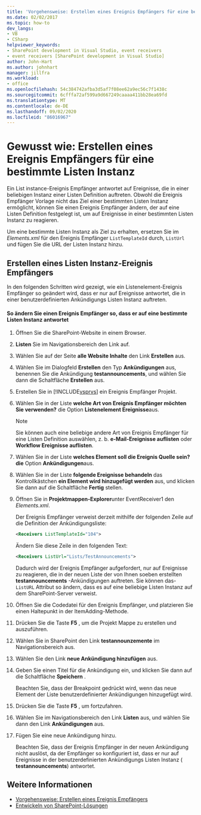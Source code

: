 ```yaml
---
title: 'Vorgehensweise: Erstellen eines Ereignis Empfängers für eine bestimmte Listen Instanz | Microsoft-Dokumentation'
ms.date: 02/02/2017
ms.topic: how-to
dev_langs:
- VB
- CSharp
helpviewer_keywords:
- SharePoint development in Visual Studio, event receivers
- event receivers [SharePoint development in Visual Studio]
author: John-Hart
ms.author: johnhart
manager: jillfra
ms.workload:
- office
ms.openlocfilehash: 54c384742afba3d5af7f08ee62a9ec56c7f1438c
ms.sourcegitcommit: 6cfffa72af599a9d667249caaaa411bb28ea69fd
ms.translationtype: MT
ms.contentlocale: de-DE
ms.lasthandoff: 09/02/2020
ms.locfileid: "86016967"
---
```

# <a name="how-to-create-an-event-receiver-for-a-specific-list-instance"></a>Gewusst wie: Erstellen eines Ereignis Empfängers für eine bestimmte Listen Instanz
  Ein List instance-Ereignis Empfänger antwortet auf Ereignisse, die in einer beliebigen Instanz einer Listen Definition auftreten. Obwohl die Ereignis Empfänger Vorlage nicht das Ziel einer bestimmten Listen Instanz ermöglicht, können Sie einen Ereignis Empfänger ändern, der auf eine Listen Definition festgelegt ist, um auf Ereignisse in einer bestimmten Listen Instanz zu reagieren.

 Um eine bestimmte Listen Instanz als Ziel zu erhalten, ersetzen Sie im *Elements.xml* für den Ereignis Empfänger `ListTemplateId` durch, `ListUrl` und fügen Sie die URL der Listen Instanz hinzu.

## <a name="create-a-list-instance-event-receiver"></a>Erstellen eines Listen Instanz-Ereignis Empfängers
 In den folgenden Schritten wird gezeigt, wie ein Listenelement-Ereignis Empfänger so geändert wird, dass er nur auf Ereignisse antwortet, die in einer benutzerdefinierten Ankündigungs Listen Instanz auftreten.

#### <a name="to-modify-an-event-receiver-to-respond-to-a-specific-list-instance"></a>So ändern Sie einen Ereignis Empfänger so, dass er auf eine bestimmte Listen Instanz antwortet

1. Öffnen Sie die SharePoint-Website in einem Browser.

2. **Listen** Sie im Navigationsbereich den Link auf.

3. Wählen Sie auf der Seite **alle Website Inhalte** den Link **Erstellen** aus.

4. Wählen Sie im Dialogfeld **Erstellen** den Typ **Ankündigungen** aus, benennen Sie die Ankündigung **testannouncements**, und wählen Sie dann die Schaltfläche **Erstellen** aus.

5. Erstellen Sie in [!INCLUDE[vsprvs](../sharepoint/includes/vsprvs-md.md)] ein Ereignis Empfänger Projekt.

6. Wählen Sie in der Liste **welche Art von Ereignis Empfänger möchten Sie verwenden?** die Option **Listenelement Ereignisse**aus.

    > [!NOTE]
    > Sie können auch eine beliebige andere Art von Ereignis Empfänger für eine Listen Definition auswählen, z. b. **e-Mail-Ereignisse auflisten** oder **Workflow Ereignisse auflisten**.

7. Wählen Sie in der Liste **welches Element soll die Ereignis Quelle sein? die** Option **Ankündigungen**aus.

8. Wählen Sie in der Liste **folgende Ereignisse behandeln** das Kontrollkästchen **ein Element wird hinzugefügt werden** aus, und klicken Sie dann auf die Schaltfläche **Fertig** stellen.

9. Öffnen Sie in **Projektmappen-Explorer**unter EventReceiver1 den *Elements.xml*.

     Der Ereignis Empfänger verweist derzeit mithilfe der folgenden Zeile auf die Definition der Ankündigungsliste:

    ```xml
    <Receivers ListTemplateId="104">
    ```

     Ändern Sie diese Zeile in den folgenden Text:

    ```xml
    <Receivers ListUrl="Lists/TestAnnouncements">
    ```

     Dadurch wird der Ereignis Empfänger aufgefordert, nur auf Ereignisse zu reagieren, die in der neuen Liste der von Ihnen soeben erstellten **testannouncements** -Ankündigungen auftreten. Sie können das- `ListURL` Attribut so ändern, dass es auf eine beliebige Listen Instanz auf dem SharePoint-Server verweist.

10. Öffnen Sie die Codedatei für den Ereignis Empfänger, und platzieren Sie einen Haltepunkt in der ItemAdding-Methode.

11. Drücken Sie die Taste **F5** , um die Projekt Mappe zu erstellen und auszuführen.

12. Wählen Sie in SharePoint den Link **testannounzemente** im Navigationsbereich aus.

13. Wählen Sie den Link **neue Ankündigung hinzufügen** aus.

14. Geben Sie einen Titel für die Ankündigung ein, und klicken Sie dann auf die Schaltfläche **Speichern** .

     Beachten Sie, dass der Breakpoint gedrückt wird, wenn das neue Element der Liste benutzerdefinierter Ankündigungen hinzugefügt wird.

15. Drücken Sie die Taste **F5** , um fortzufahren.

16. Wählen Sie im Navigationsbereich den Link **Listen** aus, und wählen Sie dann den Link **Ankündigungen** aus.

17. Fügen Sie eine neue Ankündigung hinzu.

     Beachten Sie, dass der Ereignis Empfänger in der neuen Ankündigung nicht auslöst, da der Empfänger so konfiguriert ist, dass er nur auf Ereignisse in der benutzerdefinierten Ankündigungs Listen Instanz ( **testannouncements**) antwortet.

## <a name="see-also"></a>Weitere Informationen
- [Vorgehensweise: Erstellen eines Ereignis Empfängers](../sharepoint/how-to-create-an-event-receiver.md)
- [Entwickeln von SharePoint-Lösungen](../sharepoint/developing-sharepoint-solutions.md)
